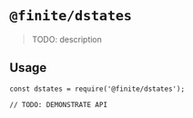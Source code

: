 # `@finite/dstates`

> TODO: description

## Usage

```
const dstates = require('@finite/dstates');

// TODO: DEMONSTRATE API
```

